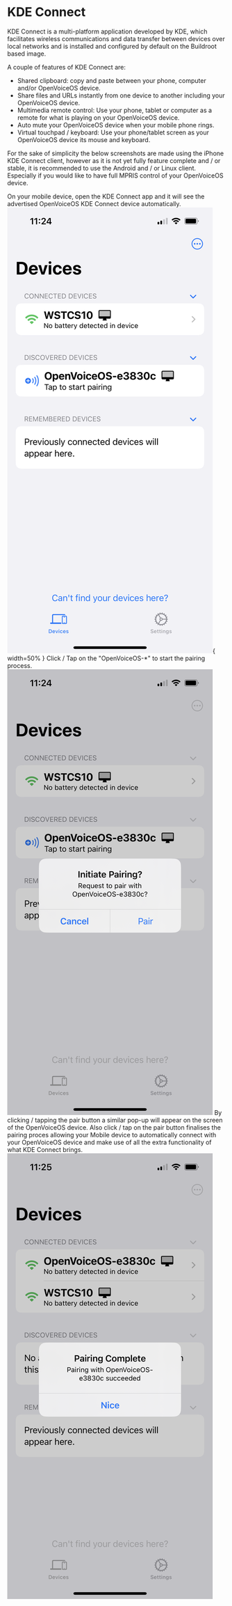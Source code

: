 # KDE Connect

KDE Connect is a multi-platform application developed by KDE, which facilitates wireless communications and data transfer between devices over local networks and is installed and configured by default on the Buildroot based image.

A couple of features of KDE Connect are:

- Shared clipboard: copy and paste between your phone, computer and/or OpenVoiceOS device.
- Share files and URLs instantly from one device to another including your OpenVoiceOS device.
- Multimedia remote control: Use your phone, tablet or computer as a remote for what is playing on your OpenVoiceOS device.
- Auto mute your OpenVoiceOS device when your mobile phone rings.
- Virtual touchpad / keyboard: Use your phone/tablet screen as your OpenVoiceOS device its mouse and keyboard.

For the sake of simplicity the below screenshots are made using the iPhone KDE Connect client, however as it is not yet fully feature complete and / or stable, it is recommended to use the Android and / or Linux client. Especially if you would like to have full MPRIS control of your OpenVoiceOS device.

On your mobile device, open the KDE Connect app and it will see the advertised OpenVoiceOS KDE Connect device automatically.
![](https://raw.githubusercontent.com/OpenVoiceOS/ovos_assets/master/Images/iPhone%20-%20KDEconnect%20devices.PNG){ width=50% }
Click / Tap on the "OpenVoiceOS-*" to start the pairing process.
![](https://raw.githubusercontent.com/OpenVoiceOS/ovos_assets/master/Images/iPhone%20-%20KDEconnect%20initiate%20pairing.PNG)
By clicking / tapping the pair button a similar pop-up will appear on the screen of the OpenVoiceOS device. Also click / tap on the pair button finalises the pairing proces allowing your Mobile device to automatically connect with your OpenVoiceOS device and make use of all the extra functionality of what KDE Connect brings.
![](https://raw.githubusercontent.com/OpenVoiceOS/ovos_assets/master/Images/iPhone%20-%20KDEconnect%20paired.PNG)
